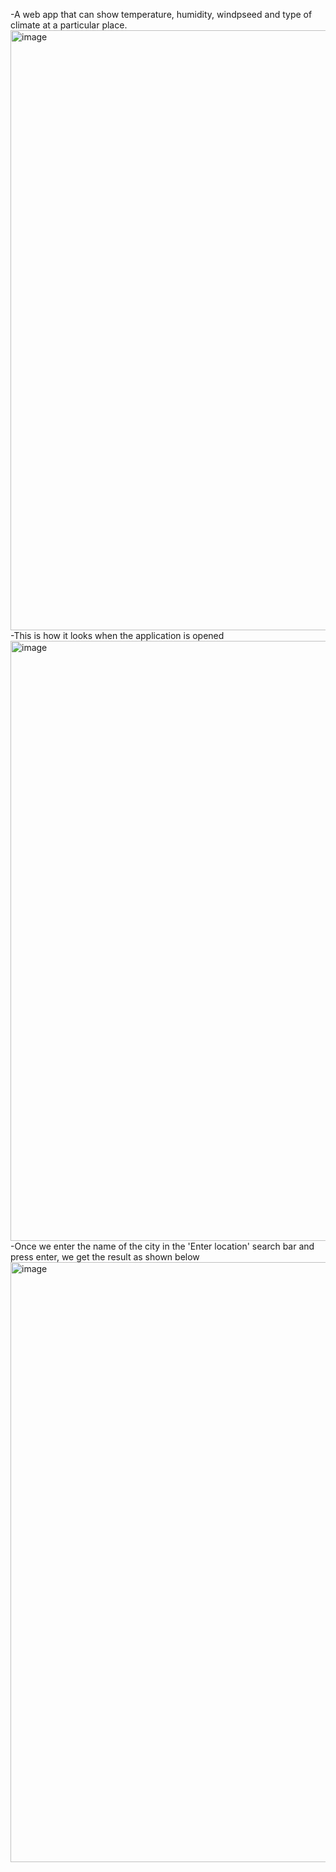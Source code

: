 -A web app that can show temperature, humidity, windpseed and type of climate at a particular place.
<br>
<img width="960" alt="image" src="https://user-images.githubusercontent.com/102431880/185309724-6f95e6ef-1b7e-4759-b177-894f5fda91b5.png">
<br>
-This is how it looks when the application is opened
<br>
<img width="960" alt="image" src="https://user-images.githubusercontent.com/102431880/185309891-c227e497-a796-424b-a88a-cae23ea4461c.png">
<br>
-Once we enter the name of the city in the 'Enter location' search bar and press enter, we get the result as shown below
<br>
<img width="960" alt="image" src="https://user-images.githubusercontent.com/102431880/185310236-457b99be-4de4-4f63-945d-7ed4d1836162.png">


